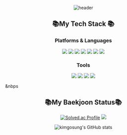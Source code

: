 <div align="center">
	
![header](https://capsule-render.vercel.app/api?type=waving&color=timeGradient&height=300&section=header&text=Greentea%20Github&fontSize=70)



</div>

<h2 align="center">📚My Tech Stack 📚</h1>
<p align="center">
	<h3 align="center">Platforms & Languages</h3>
		<div align="center">
	  		<img src="https://img.shields.io/badge/Python-3766AB?style=for-the-badge&logo=Python&logoColor=white"/>
	  		<img src="https://img.shields.io/badge/React-194D33?style=for-the-badge&logo=javascript&logoColor=white"/>
	    		<img src="https://img.shields.io/badge/Javascript-F7DF1E?style=for-the-badge&logo=React&logoColor=white"/>
			<img src="https://img.shields.io/badge/HTML5-E34F26?style=for-the-badge&logo=HTML5&logoColor=white" />
			<img src="https://img.shields.io/badge/CSS3-1572B6?style=for-the-badge&logo=CSS3&logoColor=white" />
	  		<img src="https://img.shields.io/badge/Node.js-339933?style=for-the-badge&logo=Node.js&logoColor=white"/>
			<img src="https://img.shields.io/badge/AWS-232F3E?style=for-the-badge&logo=Amazon&logoColor=white"/>
		</div>
    	<h3 align="center">Tools</h3>
     		<div align="center">
     			<img src="https://img.shields.io/badge/Github-252525?style=for-the-badge&logo=Github&logoColor=white"/>
       			<img src="https://img.shields.io/badge/Slack-36C5F0?style=for-the-badge&logo=Slack&logoColor=white"/>
			<img src="https://img.shields.io/badge/Perforce-00AEEF?style=for-the-badge&logo=Perforce&logoColor=white"/>
			<img src="https://img.shields.io/badge/Jira-0052CC?style=for-the-badge&logo=Jira&logoColor=white"/>
	 	</div>

   	
</p>
<div>
&nbps
</div>
<h2 align="center">📚My Baekjoon Status📚</h1>

<div align="center">

[![Solved.ac Profile](http://mazassumnida.wtf/api/generate_badge?boj=kimgosung)](https://solved.ac/kimgosung)
<img src="http://mazandi.herokuapp.com/api?handle=kimgosung&theme=Cold"/>

![kimgosung's GitHub stats](https://github-readme-stats.vercel.app/api?username=kimgosung&show_icons=true&theme=normal)

</div>

